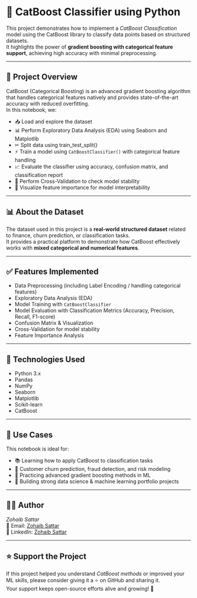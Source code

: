 # 🎯 CatBoost Classifier using Python

This project demonstrates how to implement a *CatBoost Classification* model using the CatBoost library to classify data points based on structured datasets.  
It highlights the power of **gradient boosting with categorical feature support**, achieving high accuracy with minimal preprocessing.

---

## 📘 Project Overview
CatBoost (Categorical Boosting) is an advanced gradient boosting algorithm that handles categorical features natively and provides state-of-the-art accuracy with reduced overfitting.  
In this notebook, we:

- 📥 Load and explore the dataset  
- 📊 Perform Exploratory Data Analysis (EDA) using Seaborn and Matplotlib  
- ✂ Split data using train_test_split()  
- ⚡ Train a model using `CatBoostClassifier()` with categorical feature handling  
- 📈 Evaluate the classifier using accuracy, confusion matrix, and classification report  
- 🔄 Perform Cross-Validation to check model stability  
- 🔑 Visualize feature importance for model interpretability  

---

## 📊 About the Dataset
The dataset used in this project is a **real-world structured dataset** related to finance, churn prediction, or classification tasks.  
It provides a practical platform to demonstrate how CatBoost effectively works with **mixed categorical and numerical features**.

---

## ✅ Features Implemented
- Data Preprocessing (including Label Encoding / handling categorical features)  
- Exploratory Data Analysis (EDA)  
- Model Training with `CatBoostClassifier`  
- Model Evaluation with Classification Metrics (Accuracy, Precision, Recall, F1-score)  
- Confusion Matrix & Visualization  
- Cross-Validation for model stability  
- Feature Importance Analysis  

---

## 🧪 Technologies Used
- Python 3.x  
- Pandas  
- NumPy  
- Seaborn  
- Matplotlib  
- Scikit-learn  
- CatBoost  

---

## 📂 Use Cases
This notebook is ideal for:

- 📚 Learning how to apply CatBoost to classification tasks  
- 💼 Customer churn prediction, fraud detection, and risk modeling  
- 🧠 Practicing advanced gradient boosting methods in ML  
- 🧳 Building strong data science & machine learning portfolio projects  

---

## 👨‍💻 Author
*Zohaib Sattar*  
📧 Email: [Zohaib Sattar](mailto:zabizubi86@gmail.com)  
🔗 LinkedIn: [Zohaib Sattar](https://www.linkedin.com/in/zohaib-sattar)  

---

## ⭐ Support the Project
If this project helped you understand *CatBoost methods* or improved your ML skills, please consider giving it a ⭐ on GitHub and sharing it.  
Your support keeps open-source efforts alive and growing! 🚀
